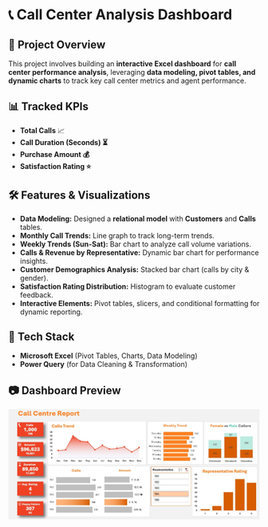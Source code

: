 # 📞 Call Center Analysis Dashboard  

## 📌 Project Overview  
This project involves building an **interactive Excel dashboard** for **call center performance analysis**, leveraging **data modeling, pivot tables, and dynamic charts** to track key call center metrics and agent performance.  

## 📊 Tracked KPIs  
- **Total Calls** 📈  
- **Call Duration (Seconds) ⏳**  
- **Purchase Amount 💰**  
- **Satisfaction Rating ⭐**  

## 🛠️ Features & Visualizations  
- **Data Modeling:** Designed a **relational model** with **Customers** and **Calls** tables.  
- **Monthly Call Trends:** Line graph to track long-term trends.  
- **Weekly Trends (Sun-Sat):** Bar chart to analyze call volume variations.  
- **Calls & Revenue by Representative:** Dynamic bar chart for performance insights.  
- **Customer Demographics Analysis:** Stacked bar chart (calls by city & gender).  
- **Satisfaction Rating Distribution:** Histogram to evaluate customer feedback.  
- **Interactive Elements:** Pivot tables, slicers, and conditional formatting for dynamic reporting.  

## 🚀 Tech Stack  
- **Microsoft Excel** (Pivot Tables, Charts, Data Modeling)  
- **Power Query** (for Data Cleaning & Transformation)  

## 📷 Dashboard Preview  
![Call Center Dashboard](dashboard.jpg)


